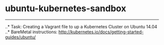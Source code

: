 # ubuntu-kubernetes-sandbox
***

..* Task: Creating a Vagrant file to up a Kubernetes Cluster on Ubuntu 14.04
..* BareMetal instructions: http://kubernetes.io/docs/getting-started-guides/ubuntu/



